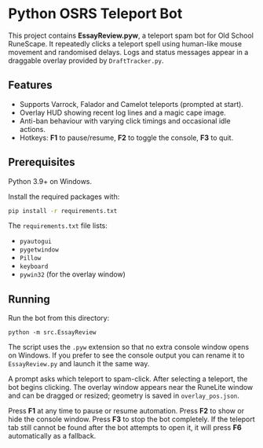 # Python OSRS Teleport Bot

This project contains **EssayReview.pyw**, a teleport spam bot for Old School RuneScape. It repeatedly clicks a teleport spell using human-like mouse movement and randomised delays. Logs and status messages appear in a draggable overlay provided by `DraftTracker.py`.

## Features

- Supports Varrock, Falador and Camelot teleports (prompted at start).
- Overlay HUD showing recent log lines and a magic cape image.
- Anti-ban behaviour with varying click timings and occasional idle actions.
- Hotkeys: **F1** to pause/resume, **F2** to toggle the console, **F3** to quit.

## Prerequisites

Python 3.9+ on Windows.

Install the required packages with:

```bash
pip install -r requirements.txt
```

The `requirements.txt` file lists:

- `pyautogui`
- `pygetwindow`
- `Pillow`
- `keyboard`
- `pywin32` (for the overlay window)

## Running

Run the bot from this directory:

```
python -m src.EssayReview
```

The script uses the `.pyw` extension so that no extra console window
opens on Windows. If you prefer to see the console output you can
rename it to `EssayReview.py` and launch it the same way.

A prompt asks which teleport to spam-click. After selecting a teleport, the bot begins clicking. The overlay window appears near the RuneLite window and can be dragged or resized; geometry is saved in `overlay_pos.json`.

Press **F1** at any time to pause or resume automation. Press **F2** to show or hide the console window. Press **F3** to stop the bot completely. If the teleport tab still cannot be found after the bot attempts to open it, it will press **F6** automatically as a fallback.

